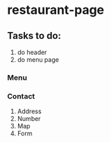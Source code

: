 # restaurant-page

## Tasks to do:

1. do header
2. do menu page

### Menu


### Contact
1. Address
2. Number
3. Map
4. Form
